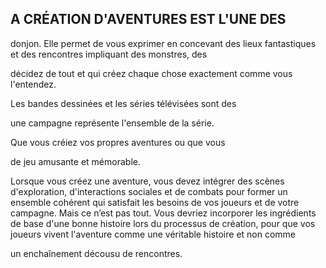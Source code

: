 ## A CRÉATION D'AVENTURES EST L'UNE DES


donjon. Elle permet de vous exprimer en
concevant des lieux fantastiques et des
rencontres impliquant des monstres, des

décidez de tout et qui créez chaque chose exactement
comme vous l'entendez.

Les bandes dessinées et les séries télévisées sont des

une campagne représente l'ensemble de la série.

Que vous créiez vos propres aventures ou que vous

de jeu amusante et mémorable.

Lorsque vous créez une aventure, vous devez intégrer des
scènes d'exploration, d'interactions sociales et de combats
pour former un ensemble cohérent qui satisfait les besoins
de vos joueurs et de votre campagne. Mais ce n’est pas tout.
Vous devriez incorporer les ingrédients de base d'une bonne
histoire lors du processus de création, pour que vos joueurs
vivent l'aventure comme une véritable histoire et non comme

un enchaînement décousu de rencontres.

